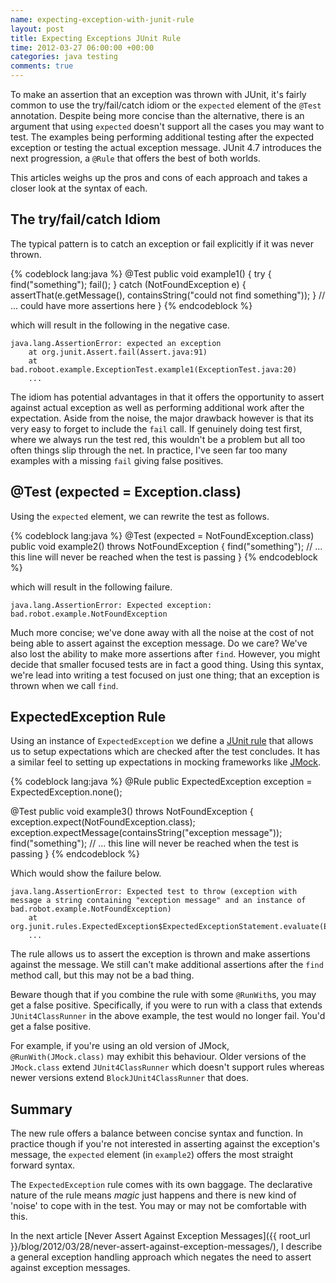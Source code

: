 ```yaml
---
name: expecting-exception-with-junit-rule
layout: post
title: Expecting Exceptions JUnit Rule
time: 2012-03-27 06:00:00 +00:00
categories: java testing
comments: true
---
```


To make an assertion that an exception was thrown with JUnit, it's fairly common to use the try/fail/catch idiom or
the `expected` element of the `@Test` annotation. Despite being more concise than the alternative,
there is an argument that using `expected` doesn't support all the cases you may want to test. The examples being
performing additional testing after the expected exception or testing the actual exception message. JUnit 4.7
introduces the next progression, a `@Rule` that offers the best of both worlds.

This articles weighs up the pros and cons of each approach and takes a closer look at the syntax of each.

<!-- more -->

## The try/fail/catch Idiom

The typical pattern is to catch an exception or fail explicitly if it was never thrown.

{% codeblock lang:java %}
@Test
public void example1() {
    try {
        find("something");
        fail();
    } catch (NotFoundException e) {
        assertThat(e.getMessage(), containsString("could not find something"));
    }
    // ... could have more assertions here
}
{% endcodeblock %}


which will result in the following in the negative case.	
	
	java.lang.AssertionError: expected an exception
		at org.junit.Assert.fail(Assert.java:91)
		at bad.roboot.example.ExceptionTest.example1(ExceptionTest.java:20)
		...
	
The idiom has potential advantages in that it offers the opportunity to assert against actual exception as well as
performing additional work after the expectation. Aside from the noise, the major drawback however is that its very
easy to forget to include the `fail` call. If genuinely doing test first, where we always run the test red,
this wouldn't be a problem but all too often things slip through the net. In practice,
I've seen far too many examples with a missing `fail` giving false positives.

## @Test (expected = Exception.class)

Using the `expected` element, we can rewrite the test as follows.

{% codeblock lang:java %}
@Test (expected = NotFoundException.class)
public void example2() throws NotFoundException {
    find("something");
    // ... this line will never be reached when the test is passing
}
{% endcodeblock %}

which will result in the following failure.	
	
	java.lang.AssertionError: Expected exception: bad.robot.example.NotFoundException

Much more concise; we've done away with all the noise at the cost of not being able to assert against the exception
message. Do we care? We've also lost the ability to make more assertions after `find`. However,
 you might decide that smaller focused tests are in fact a good thing. Using this syntax,
 we're lead into writing a test focused on just one thing; that an exception is thrown when we call `find`.
	
## ExpectedException Rule

Using an instance of `ExpectedException` we define a [JUnit rule](http://www.infoq.com/news/2009/07/junit-4.7-rules)
that allows us to setup expectations which are checked after the test concludes. It has a similar feel to
setting up expectations in mocking frameworks like [JMock](http://www.jmock.org).

{% codeblock lang:java %}
@Rule public ExpectedException exception = ExpectedException.none();

@Test
public void example3() throws NotFoundException {
    exception.expect(NotFoundException.class);
    exception.expectMessage(containsString("exception message"));
    find("something");
    // ... this line will never be reached when the test is passing
}
{% endcodeblock %}

Which would show the failure below.

	java.lang.AssertionError: Expected test to throw (exception with message a string containing "exception message" and an instance of bad.robot.example.NotFoundException)
		at org.junit.rules.ExpectedException$ExpectedExceptionStatement.evaluate(ExpectedException.java:118)
		...
	
The rule allows us to assert the exception is thrown and make assertions against the message. We still can't make
additional assertions after the `find` method call, but this may not be a bad thing.
	
Beware though that if you combine the rule with some `@RunWith`s,
you may get a false positive. Specifically, if you were to run with a class that extends `JUnit4ClassRunner` in the
above example, the test would no longer fail. You'd get a false positive.

For example, if you're using an old version of JMock, `@RunWith(JMock.class)` may exhibit this behaviour. Older
versions of the `JMock.class` extend `JUnit4ClassRunner` which doesn't support rules whereas newer versions extend
`BlockJUnit4ClassRunner` that does.


## Summary

The new rule offers a balance between concise syntax and function. In practice though if you're not interested in
asserting against the exception's message, the `expected` element (in `example2`) offers the most straight forward
syntax.

The `ExpectedException` rule comes with its own baggage. The declarative nature of the rule means _magic_ just
happens and there is new kind of 'noise' to cope with in the test. You may or may not be comfortable with this.

In the next article [Never Assert Against Exception Messages]({{ root_url }}/blog/2012/03/28/never-assert-against-exception-messages/),
I describe a general exception handling approach which negates the need to assert against exception messages.
